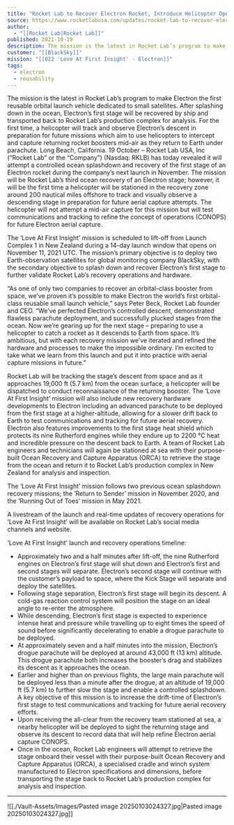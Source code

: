 ```yaml
---
title: "Rocket Lab to Recover Electron Rocket, Introduce Helicopter Operations During Next Launch "
source: https://www.rocketlabusa.com/updates/rocket-lab-to-recover-electron-rocket-introduce-helicopter-operations-during-next-launch/
author:
  - "[[Rocket Lab|Rocket Lab]]"
published: 2021-10-19
description: The mission is the latest in Rocket Lab’s program to make Electron the first reusable orbital launch vehicle dedicated to small satellites.  After splashing down in the ocean, Electron’s first stage will be recovered by ship and transported back to Rocket Lab’s production complex for analysis.  For the first time, a helicopter will track and observe Electron’s descent in preparation for future missions which aim to use helicopters to intercept and capture returning rocket boosters mid-air as they return to Earth under parachute.
customer: "[[BlackSky]]"
mission: "[[022 'Love At First Insight' - Electron]]"
tags:
  - electron
  - reusability
---
```

The mission is the latest in Rocket Lab’s program to make Electron the first reusable orbital launch vehicle dedicated to small satellites.
After splashing down in the ocean, Electron’s first stage will be recovered by ship and transported back to Rocket Lab’s production complex for analysis.
For the first time, a helicopter will track and observe Electron’s descent in preparation for future missions which aim to use helicopters to intercept and capture returning rocket boosters mid-air as they return to Earth under parachute.
Long Beach, California. 19 October – Rocket Lab USA, Inc (“Rocket Lab” or the “Company”) (Nasdaq: RKLB) has today revealed it will attempt a controlled ocean splashdown and recovery of the first stage of an Electron rocket during the company’s next launch in November. The mission will be Rocket Lab’s third ocean recovery of an Electron stage; however, it will be the first time a helicopter will be stationed in the recovery zone around 200 nautical miles offshore to track and visually observe a descending stage in preparation for future aerial capture attempts. The helicopter will not attempt a mid-air capture for this mission but will test communications and tracking to refine the concept of operations (CONOPS) for future Electron aerial capture.

The ‘Love At First Insight’ mission is scheduled to lift-off from Launch Complex 1 in New Zealand during a 14-day launch window that opens on November 11, 2021 UTC. The mission’s primary objective is to deploy two Earth-observation satellites for global monitoring company BlackSky, with the secondary objective to splash down and recover Electron’s first stage to further validate Rocket Lab’s recovery operations and hardware.

“As one of only two companies to recover an orbital-class booster from space, we’ve proven it’s possible to make Electron the world’s first orbital-class reusable small launch vehicle,” says Peter Beck, Rocket Lab founder and CEO. “We’ve perfected Electron’s controlled descent, demonstrated flawless parachute deployment, and successfully plucked stages from the ocean. Now we’re gearing up for the next stage – preparing to use a helicopter to catch a rocket as it descends to Earth from space. It’s ambitious, but with each recovery mission we’ve iterated and refined the hardware and processes to make the impossible ordinary. I’m excited to take what we learn from this launch and put it into practice with aerial capture missions in future.”  

Rocket Lab will be tracking the stage’s descent from space and as it approaches 19,000 ft (5.7 km) from the ocean surface, a helicopter will be dispatched to conduct reconnaissance of the returning booster. The ‘Love At First Insight’ mission will also include new recovery hardware developments to Electron including an advanced parachute to be deployed from the first stage at a higher-altitude, allowing for a slower drift back to Earth to test communications and tracking for future aerial recovery. Electron also features improvements to the first stage heat shield which protects its nine Rutherford engines while they endure up to 2200 °C heat and incredible pressure on the descent back to Earth. A team of Rocket Lab engineers and technicians will again be stationed at sea with their purpose-built Ocean Recovery and Capture Apparatus (ORCA) to retrieve the stage from the ocean and return it to Rocket Lab’s production complex in New Zealand for analysis and inspection.

The ‘Love At First Insight’ mission follows two previous ocean splashdown recovery missions; the ‘Return to Sender’ mission in November 2020, and the ‘Running Out of Toes’ mission in May 2021.

A livestream of the launch and real-time updates of recovery operations for ‘Love At First Insight’ will be available on Rocket Lab’s social media channels and website. 

‘Love At First Insight’ launch and recovery operations timeline:

- Approximately two and a half minutes after lift-off, the nine Rutherford engines on Electron’s first stage will shut down and Electron’s first and second stages will separate. Electron’s second stage will continue with the customer’s payload to space, where the Kick Stage will separate and deploy the satellites.
- Following stage separation, Electron’s first stage will begin its descent. A cold-gas reaction control system will position the stage on an ideal angle to re-enter the atmosphere.
- While descending, Electron’s first stage is expected to experience intense heat and pressure while travelling up to eight times the speed of sound before significantly decelerating to enable a drogue parachute to be deployed.
- At approximately seven and a half minutes into the mission, Electron’s drogue parachute will be deployed at around 43,000 ft (13 km) altitude. This drogue parachute both increases the booster’s drag and stabilizes its descent as it approaches the ocean.
- Earlier and higher than on previous flights, the large main parachute will be deployed less than a minute after the drogue, at an altitude of 19,000 ft (5.7 km) to further slow the stage and enable a controlled splashdown. A key objective of this mission is to increase the drift-time of Electron’s first stage to test communications and tracking for future aerial recovery efforts.
- Upon receiving the all-clear from the recovery team stationed at sea, a nearby helicopter will be deployed to sight the returning stage and observe its descent to record data that will help refine Electron aerial capture CONOPS.
- Once in the ocean, Rocket Lab engineers will attempt to retrieve the stage onboard their vessel with their purpose-built Ocean Recovery and Capture Apparatus (ORCA), a specialised cradle and winch system manufactured to Electron specifications and dimensions, before transporting the stage back to Rocket Lab’s production complex for analysis and inspection.

---

![[./Vault-Assets/Images/Pasted image 20250103024327.jpg|Pasted image 20250103024327.jpg]]
